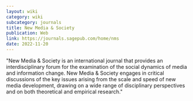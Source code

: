 ```yaml
---
layout: wiki
category: wiki
subcategory: journals
title: New Media & Society
publication: Web
link: https://journals.sagepub.com/home/nms
date: 2022-11-20
---
```


"New Media & Society is an international journal that provides an interdisciplinary forum for the examination of the social dynamics of media and information change. New Media & Society engages in critical discussions of the key issues arising from the scale and speed of new media development, drawing on a wide range of disciplinary perspectives and on both theoretical and empirical research."
